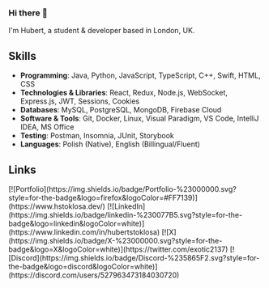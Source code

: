 ### Hi there 👋

I'm Hubert, a student & developer based in London, UK.

## Skills

-   **Programming**:                  Java, Python, JavaScript, TypeScript, C++, Swift, HTML, CSS
-   **Technologies & Libraries**:     React, Redux, Node.js, WebSocket, Express.js, JWT, Sessions, Cookies
-   **Databases**:                    MySQL, PostgreSQL, MongoDB, Firebase Cloud
-   **Software & Tools**:             Git, Docker, Linux, Visual Paradigm, VS Code, IntelliJ IDEA, MS Office
-   **Testing**:                      Postman, Insomnia, JUnit, Storybook
-   **Languages**:                    Polish (Native), English (Billingual/Fluent)

## Links

<!--   
<p align="center">
  <p align="center">
    <a href="https://discord.com/users/527963473184030720" target="_blank" rel="nofollow">
        <img src="https://lanyard.cnrad.dev/api/527963473184030720?idleMessage=Probably%20doing%20something..." alt="Discord Presence" width="" align="center">
    </a>
  </p> -->
<!--   <p align="center">
    <a href="https://www.hstoklosa.dev/">Portfolio</a>
    •
    <a href="https://www.linkedin.com/in/hubertstoklosa">LinkedIn</a>
    •
    <a href="https://twitter.com/exotic2137">X</a>
    •
    <a href="https://discord.com/users/527963473184030720">Discord</a>
  </p> 
</p>    
-->

<p>
  [![Portfolio](https://img.shields.io/badge/Portfolio-%23000000.svg?style=for-the-badge&logo=firefox&logoColor=#FF7139)](https://www.hstoklosa.dev/)
  [![LinkedIn](https://img.shields.io/badge/linkedin-%230077B5.svg?style=for-the-badge&logo=linkedin&logoColor=white)](https://www.linkedin.com/in/hubertstoklosa)
  [![X](https://img.shields.io/badge/X-%23000000.svg?style=for-the-badge&logo=X&logoColor=white)](https://twitter.com/exotic2137)
  [![Discord](https://img.shields.io/badge/Discord-%235865F2.svg?style=for-the-badge&logo=discord&logoColor=white)](https://discord.com/users/527963473184030720)
</p>
